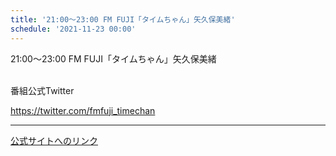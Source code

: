```yaml
---
title: '21:00～23:00 FM FUJI「タイムちゃん」矢久保美緒'
schedule: '2021-11-23 00:00'
---
```


<div id="detailBody"> <p>  21:00～23:00 FM FUJI「タイムちゃん」矢久保美緒 </p> <p>  <br/>  番組公式Twitter </p> <p>  <a href="https://twitter.com/fmfuji_timechan" target="_blank">   https://twitter.com/fmfuji_timechan  </a> </p></div>

---
[公式サイトへのリンク]('http://www.nogizaka46.com/schedule/2021/11/063408.php?member=mio-yakubo&category=&monthly=202111')